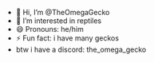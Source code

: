 - 👋 Hi, I’m @TheOmegaGecko
- 👀 I’m interested in reptiles
- 😄 Pronouns: he/him
- ⚡ Fun fact: i have many geckos
- btw i have a discord: the_omega_gecko
<!---
TheOmegaGecko/TheOmegaGecko is a ✨ special ✨ repository because its `README.md` (this file) appears on your GitHub profile.
You can click the Preview link to take a look at your changes.
--->
